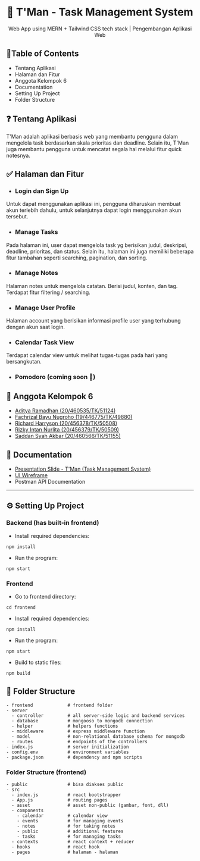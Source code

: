 <h1 align="center">
  📝 T'Man - Task Management System
</h1>
<p align="center">Web App using MERN + Tailwind CSS tech stack | Pengembangan Aplikasi Web</p>

## 📃Table of Contents
- Tentang Aplikasi
- Halaman dan Fitur
- Anggota Kelompok 6
- Documentation 
- Setting Up Project
- Folder Structure


## ❓ Tentang Aplikasi
T'Man adalah aplikasi berbasis web yang membantu pengguna dalam mengelola task berdasarkan skala prioritas dan deadline. Selain itu, T'Man juga membantu pengguna untuk mencatat segala hal melalui fitur quick notesnya.

## ✅ Halaman dan Fitur
- ### Login dan Sign Up<br>
Untuk dapat menggunakan aplikasi ini, pengguna diharuskan membuat akun terlebih dahulu, untuk selanjutnya dapat login menggunakan akun tersebut.<br>
- ### Manage Tasks<br>
Pada halaman ini, user dapat mengelola task yg berisikan judul, deskripsi, deadline, prioritas, dan status. Selain itu, halaman ini juga memiliki beberapa fitur tambahan seperti searching, pagination, dan sorting.<br>
- ### Manage Notes<br>
Halaman notes untuk mengelola catatan. Berisi judul, konten, dan tag. Terdapat fitur filtering / searching.<br>
- ### Manage User Profile<br>
Halaman account yang berisikan informasi profile user yang terhubung dengan akun saat login.<br>
- ### Calendar Task View<br>
Terdapat calendar view untuk melihat tugas-tugas pada hari yang bersangkutan.<br>
- ### Pomodoro (coming soon 🚧)

## 👥 Anggota Kelompok 6
- [Aditya Ramadhan (20/460535/TK/51124)](https://www.github.com/adityar22)
- [Fachrizal Bayu Nugroho (19/446775/TK/49880)](https://github.com/fachrizalbayunugroho)
- [Richard Harryson (20/456378/TK/50508)](https://www.github.com/RichardC0de)
- [Rizky Intan Nurlita (20/456379/TK/50509)](https://www.github.com/rizkyintan)
- [Saddan Syah Akbar (20/460566/TK/51155)](https://www.github.com/saddansyah)

## 💾 Documentation
- [Presentation Slide - T'Man (Task Management System)](https://www.canva.com/design/DAFSMW6FTNQ/1u5KgZ6RQxInhRnGJ9Pazw/view?utm_content=DAFSMW6FTNQ&utm_campaign=designshare&utm_medium=link&utm_source=publishsharelink)
- [UI Wireframe](https://www.figma.com/file/p4vjT4oBKqxJkXcNWI9Z7r/PAW-6-UI%2FUX?node-id=0%3A1)
- Postman API Documentation

<hr/>

## ⚙ Setting Up Project
### Backend (has built-in frontend)
- Install required dependencies:
```````````
npm install
```````````
- Run the program:
```````````
npm start
```````````
### Frontend
- Go to frontend directory:
``````````
cd frontend
``````````
- Install required dependencies:
```````````
npm install
```````````
- Run the program:
```````````
npm start
```````````
- Build to static files:
``````````
npm build
``````````

## 📁 Folder Structure
```
- frontend             # frontend folder
- server
  - controller         # all server-side logic and backend services
  - database           # mongooso to mongodb connection 
  - helper             # helpers functions
  - middleware         # express middleware function
  - model              # non-relational database schema for mongodb
  - routes             # endpoints of the controllers
- index.js             # server initialization
- config.env           # environment variables
- package.json         # dependency and npm scripts
```
### Folder Structure (frontend)
``````````
- public               # bisa diakses public
- src
  - index.js           # react bootstrapper
  - App.js             # routing pages
  - asset              # asset non-public (gambar, font, dll)
  - components
    - calendar         # calendar view
    - events           # for managing events
    - notes            # for taking notes
    - public           # additional features
    - tasks            # for managing tasks
  - contexts           # react context + reducer
  - hooks              # react hook 
  - pages              # halaman - halaman
``````````
<br>
